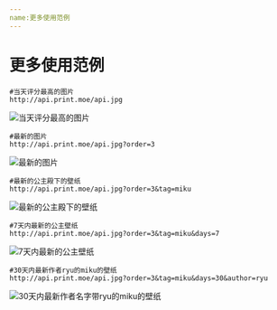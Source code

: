 ```yaml
---
name:更多使用范例
---
```


# 更多使用范例

```
#当天评分最高的图片
http://api.print.moe/api.jpg
```

![当天评分最高的图片](http://api.print.moe/api.jpg)

```
#最新的图片
http://api.print.moe/api.jpg?order=3
```

![最新的图片](http://api.print.moe/api.jpg?order=3)

```
#最新的公主殿下的壁纸
http://api.print.moe/api.jpg?order=3&tag=miku
```

![最新的公主殿下的壁纸](http://api.print.moe/api.jpg?order=3&tag=miku&days=100)

```
#7天内最新的公主壁纸
http://api.print.moe/api.jpg?order=3&tag=miku&days=7
```

![7天内最新的公主壁纸](http://api.print.moe/api.jpg?order=3&tag=miku&days=7)

```
#30天内最新作者ryu的miku的壁纸
http://api.print.moe/api.jpg?order=3&tag=miku&days=30&author=ryu
```

![30天内最新作者名字带ryu的miku的壁纸](http://api.print.moe/api.jpg?order=3&tag=miku&days=30&author=ryu)
